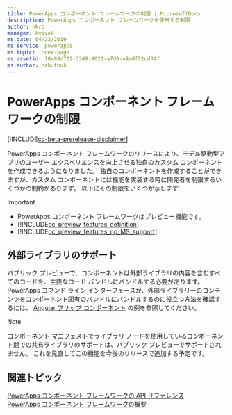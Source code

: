 ```yaml
---
title: PowerApps コンポーネント フレームワークの制限 | MicrosoftDocs
description: PowerApps コンポーネント フレームワークを使用する制限
author: nkrb
manager: kvivek
ms.date: 04/23/2019
ms.service: powerapps
ms.topic: index-page
ms.assetid: 18e88d702-3349-4022-a7d8-a9adf52cd34f
ms.author: nabuthuk
---
```


# <a name="limitations-of-powerapps-component-framework"></a>PowerApps コンポーネント フレームワークの制限

[!INCLUDE[cc-beta-prerelease-disclaimer](../../includes/cc-beta-prerelease-disclaimer.md)]

PowerApps コンポーネント フレームワークのリリースにより、モデル駆動型アプリのユーザー エクスペリエンスを向上させる独自のカスタム コンポーネントを作成できるようになりました。 独自のコンポーネントを作成することができますが、カスタム コンポーネントには機能を実装する時に開発者を制限するいくつかの制約があります。 以下にその制限をいくつか示します:

> [!IMPORTANT]
> - PowerApps コンポーネント フレームワークはプレビュー機能です。
> - [!INCLUDE[cc_preview_features_definition](../../includes/cc-preview-features-definition.md)] 
> - [!INCLUDE[cc_preview_features_no_MS_support](../../includes/cc-preview-features-no-ms-support.md)]

## <a name="support-for-external-libraries"></a>外部ライブラリのサポート

パブリック プレビューで、コンポーネントは外部ライブラリの内容を含むすべてのコードを、主要なコード バンドルにバンドルする必要があります。 PowerApps コマンド ライン インターフェースが、外部ライブラリーのコンテンツをコンポーネント固有のバンドルにバンドルするのに役立つ方法を確認するには、 [Angular フリップ コンポーネント](sample-controls/angular-flip-control.md) の例を参照してください。

> [!NOTE]
> コンポーネント マニフェストでライブラリ ノードを使用しているコンポーネント間での共有ライブラリのサポートは、パブリック プレビューでサポートされません。 これを見直してこの機能を今後のリリースで追加する予定です。

## <a name="related-topics"></a>関連トピック

[PowerApps コンポーネント フレームワークの API リファレンス](reference/index.md)<br/>
[PowerApps コンポーネント フレームワークの概要](overview.md)